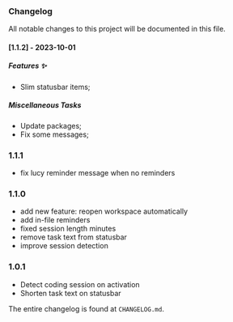 ### Changelog

All notable changes to this project will be documented in this file.

#### [1.1.2] - 2023-10-01

##### Features ✨

- Slim statusbar items;

##### Miscellaneous Tasks

- Update packages;
- Fix some messages;


### 1.1.1

- fix lucy reminder message when no reminders

### 1.1.0

- add new feature: reopen workspace automatically
- add in-file reminders
- fixed session length minutes
- remove task text from statusbar
- improve session detection

### 1.0.1

- Detect coding session on activation
- Shorten task text on statusbar

The entire changelog is found at `CHANGELOG.md`.

<!-- generated by git-cliff -->
